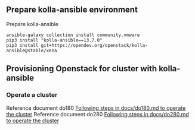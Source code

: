 ## Prepare kolla-ansible environment

Prepare kolla-ansible

    ansible-galaxy collection install community.vmware
    pip3 install "kolla-ansible==13.7.0"
    pip3 install git+https://opendev.org/openstack/kolla-ansible@stable/xena

## Provisioning Openstack for cluster with kolla-ansible

### Operate a cluster

Reference document do180 
    [Following steps in docs/do180.md to operate the cluster](docs/do180.md)
Reference document do280 
		[Following steps in docs/do280.md to operate the cluster](docs/do280.md)
